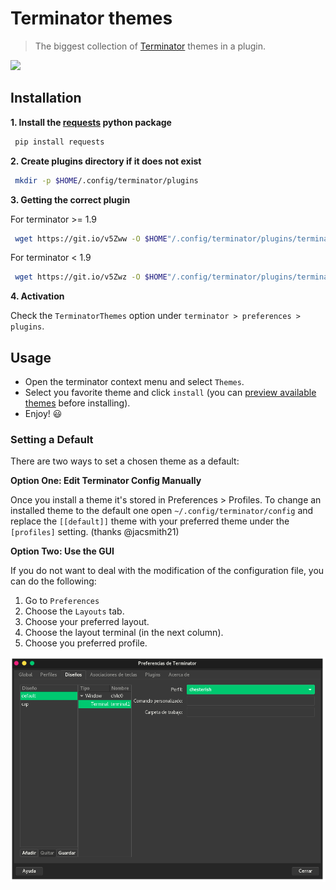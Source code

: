 # Terminator themes
> The biggest collection of [Terminator](http://www.tenshu.net/terminator/) themes in a plugin.

![](images/preview.gif)

## Installation

**1. Install the [requests](https://github.com/requests/requests) python package**

```sh
 pip install requests
```
**2. Create plugins directory if it does not exist**

```sh
 mkdir -p $HOME/.config/terminator/plugins
```

**3. Getting the correct plugin**

For terminator >= 1.9

```sh
 wget https://git.io/v5Zww -O $HOME"/.config/terminator/plugins/terminator-themes.py"
```

For terminator < 1.9

```sh
 wget https://git.io/v5Zwz -O $HOME"/.config/terminator/plugins/terminator-themes.py"
```

**4. Activation**

Check the `TerminatorThemes` option under `terminator > preferences > plugins`.


## Usage

* Open the terminator context menu and select `Themes`.
* Select you favorite theme and click `install` (you can [preview available themes](themes.md) before installing).
* Enjoy! :smiley:

### Setting a Default

There are two ways to set a chosen theme as a default:

**Option One: Edit Terminator Config Manually**

Once you install a theme it's stored in Preferences > Profiles. To change an installed theme to the default one open `~/.config/terminator/config` and replace the `[[default]]` theme with your preferred theme under the `[profiles]` setting. (thanks @jacsmith21)

**Option Two: Use the GUI**

If you do not want to deal with the modification of the configuration file, you can do the following:

1. Go to `Preferences`
2. Choose the `Layouts` tab.
3. Choose your preferred layout.
4. Choose the layout terminal (in the next column).
5. Choose you preferred profile.

![](images/set-default.png)
